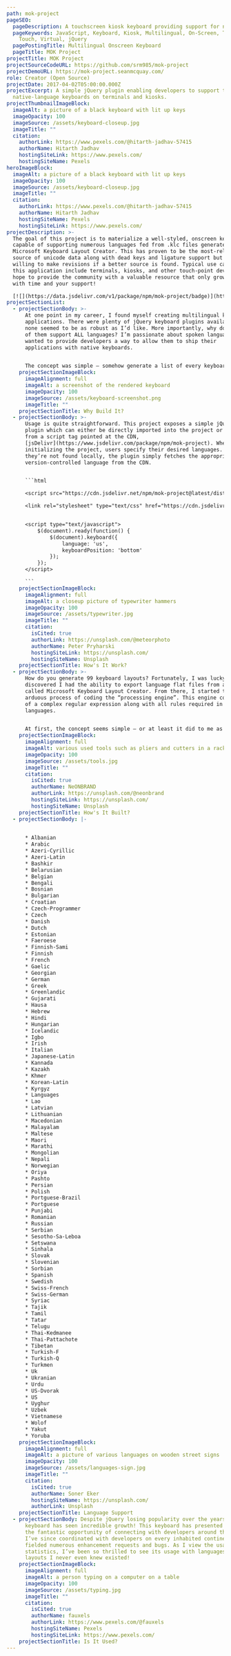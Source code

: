 ```yaml
---
path: mok-project
pageSEO:
  pageDescription: A touchscreen kiosk keyboard providing support for nearly 100 languages!
  pageKeywords: JavaScript, Keyboard, Kiosk, Multilingual, On-Screen, Terminal,
    Touch, Virtual, jQuery
  pagePostingTitle: Multilingual Onscreen Keyboard
  pageTitle: MOK Project
projectTitle: MOK Project
projectSourceCodeURL: https://github.com/srm985/mok-project
projectDemoURL: https://mok-project.seanmcquay.com/
role: Creator (Open Source)
projectDate: 2017-04-02T05:00:00.000Z
projectExcerpt: A simple jQuery plugin enabling developers to support their
  native-language keyboards on terminals and kiosks.
projectThumbnailImageBlock:
  imageAlt: a picture of a black keyboard with lit up keys
  imageOpacity: 100
  imageSource: /assets/keyboard-closeup.jpg
  imageTitle: ""
  citation:
    authorLink: https://www.pexels.com/@hitarth-jadhav-57415
    authorName: Hitarth Jadhav
    hostingSiteLink: https://www.pexels.com/
    hostingSiteName: Pexels
heroImageBlock:
  imageAlt: a picture of a black keyboard with lit up keys
  imageOpacity: 100
  imageSource: /assets/keyboard-closeup.jpg
  imageTitle: ""
  citation:
    authorLink: https://www.pexels.com/@hitarth-jadhav-57415
    authorName: Hitarth Jadhav
    hostingSiteName: Pexels
    hostingSiteLink: https://www.pexels.com/
projectDescription: >-
  The goal of this project is to materialize a well-styled, onscreen keyboard
  capable of supporting numerous languages fed from .klc files generated by
  Microsoft Keyboard Layout Creator. This has proven to be the most-reliable
  source of unicode data along with dead keys and ligature support but I am
  willing to make revisions if a better source is found. Typical use cases for
  this application include terminals, kiosks, and other touch-point devices. I
  hope to provide the community with a valuable resource that only grows better
  with time and your support!  

  [![](https://data.jsdelivr.com/v1/package/npm/mok-project/badge)](https://www.jsdelivr.com/package/npm/mok-project)
projectSectionList:
  - projectSectionBody: >-
      At one point in my career, I found myself creating multilingual kiosk
      applications. There were plenty of jQuery keyboard plugins available, but
      none seemed to be as robust as I’d like. More importantly, why don’t any
      of them support ALL languages? I’m passionate about spoken languages and
      wanted to provide developers a way to allow them to ship their
      applications with native keyboards. 


      The concept was simple – somehow generate a list of every keyboard layout and write some logic to parse and display it.
    projectSectionImageBlock:
      imageAlignment: full
      imageAlt: a screenshot of the rendered keyboard
      imageOpacity: 100
      imageSource: /assets/keyboard-screenshot.png
      imageTitle: ""
    projectSectionTitle: Why Build It?
  - projectSectionBody: >-
      Usage is quite straightforward. This project exposes a simple jQuery
      plugin which can either be directly imported into the project or served
      from a script tag pointed at the CDN,
      [jsDelivr](https://www.jsdelivr.com/package/npm/mok-project). When
      initializing the project, users specify their desired languages. If
      they’re not found locally, the plugin simply fetches the appropriate
      version-controlled language from the CDN.


      ```html

      <script src="https://cdn.jsdelivr.net/npm/mok-project@latest/dist/main.js"></script>

      <link rel="stylesheet" type="text/css" href="https://cdn.jsdelivr.net/npm/mok-project@latest/dist/styles.css">


      <script type="text/javascript">
          $(document).ready(function() {
              $(document).keyboard({
                  language: 'us',
                  keyboardPosition: 'bottom'
              });
          });
      </script>

      ```
    projectSectionImageBlock:
      imageAlignment: full
      imageAlt: a closeup picture of typewriter hammers
      imageOpacity: 100
      imageSource: /assets/typewriter.jpg
      imageTitle: ""
      citation:
        isCited: true
        authorLink: https://unsplash.com/@meteorphoto
        authorName: Peter Pryharski
        hostingSiteLink: https://unsplash.com/
        hostingSiteName: Unsplash
    projectSectionTitle: How's It Work?
  - projectSectionBody: >-
      How do you generate 99 keyboard layouts? Fortunately, I was lucky. I
      discovered I had the ability to export language flat files from a utility
      called Microsoft Keyboard Layout Creator. From there, I started the
      arduous process of coding the “processing engine”. This engine consisted
      of a complex regular expression along with all rules required in written
      languages. 


      At first, the concept seems simple – or at least it did to me as an English speaker. The user touches a key and we write that to the focused field. Simple enough… I quickly discovered previously-unknown words such as *ligature* and *deadkeys*. These required the plugin to watch for, and interpret, combinations of keys such as ``a + ` = à`` or `a + e = æ`.
    projectSectionImageBlock:
      imageAlignment: full
      imageAlt: various used tools such as pliers and cutters in a rack
      imageOpacity: 100
      imageSource: /assets/tools.jpg
      imageTitle: ""
      citation:
        isCited: true
        authorName: NeONBRAND
        authorLink: https://unsplash.com/@neonbrand
        hostingSiteLink: https://unsplash.com/
        hostingSiteName: Unsplash
    projectSectionTitle: How's It Built?
  - projectSectionBody: |-
      

      * Albanian
      * Arabic
      * Azeri-Cyrillic
      * Azeri-Latin
      * Bashkir
      * Belarusian
      * Belgian
      * Bengali
      * Bosnian
      * Bulgarian
      * Croatian
      * Czech-Programmer
      * Czech
      * Danish
      * Dutch
      * Estonian
      * Faeroese
      * Finnish-Sami
      * Finnish
      * French
      * Gaelic
      * Georgian
      * German
      * Greek
      * Greenlandic
      * Gujarati
      * Hausa
      * Hebrew
      * Hindi
      * Hungarian
      * Icelandic
      * Igbo
      * Irish
      * Italian
      * Japanese-Latin
      * Kannada
      * Kazakh
      * Khmer
      * Korean-Latin
      * Kyrgyz
      * Languages
      * Lao
      * Latvian
      * Lithuanian
      * Macedonian
      * Malayalam
      * Maltese
      * Maori
      * Marathi
      * Mongolian
      * Nepali
      * Norwegian
      * Oriya
      * Pashto
      * Persian
      * Polish
      * Portguese-Brazil
      * Portguese
      * Punjabi
      * Romanian
      * Russian
      * Serbian
      * Sesotho-Sa-Leboa
      * Setswana
      * Sinhala
      * Slovak
      * Slovenian
      * Sorbian
      * Spanish
      * Swedish
      * Swiss-French
      * Swiss-German
      * Syriac
      * Tajik
      * Tamil
      * Tatar
      * Telugu
      * Thai-Kedmanee
      * Thai-Pattachote
      * Tibetan
      * Turkish-F
      * Turkish-Q
      * Turkmen
      * Uk
      * Ukranian
      * Urdu
      * US-Dvorak
      * US
      * Uyghur
      * Uzbek
      * Vietnamese
      * Wolof
      * Yakut
      * Yoruba
    projectSectionImageBlock:
      imageAlignment: full
      imageAlt: a picture of various languages on wooden street signs
      imageOpacity: 100
      imageSource: /assets/languages-sign.jpg
      imageTitle: ""
      citation:
        isCited: true
        authorName: Soner Eker
        hostingSiteName: https://unsplash.com/
        authorLink: Unsplash
    projectSectionTitle: Language Support
  - projectSectionBody: Despite jQuery losing popularity over the years, this
      keyboard has seen incredible growth! This keyboard has presented me with
      the fantastic opportunity of connecting with developers around the world.
      I’ve since coordinated with developers on every inhabited continent. I’ve
      fielded numerous enhancement requests and bugs. As I view the usage
      statistics, I’ve been so thrilled to see its usage with languages and
      layouts I never even knew existed!
    projectSectionImageBlock:
      imageAlignment: full
      imageAlt: a person typing on a computer on a table
      imageOpacity: 100
      imageSource: /assets/typing.jpg
      imageTitle: ""
      citation:
        isCited: true
        authorName: fauxels
        authorLink: https://www.pexels.com/@fauxels
        hostingSiteName: Pexels
        hostingSiteLink: https://www.pexels.com/
    projectSectionTitle: Is It Used?
---
```

